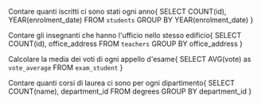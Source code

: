 Contare quanti iscritti ci sono stati ogni anno{
SELECT COUNT(id), YEAR(enrolment_date) 
FROM `students` 
GROUP BY YEAR(enrolment_date)
}

Contare gli insegnanti che hanno l'ufficio nello stesso edificio{
SELECT COUNT(id), office_address 
FROM `teachers` 
GROUP BY office_address
}

Calcolare la media dei voti di ogni appello d'esame{
    SELECT AVG(vote)  as `vote_average`
    FROM `exam_student`
}

Contare quanti corsi di laurea ci sono per ogni dipartimento{
SELECT COUNT(name), department_id 
FROM degrees 
GROUP BY department_id
}
